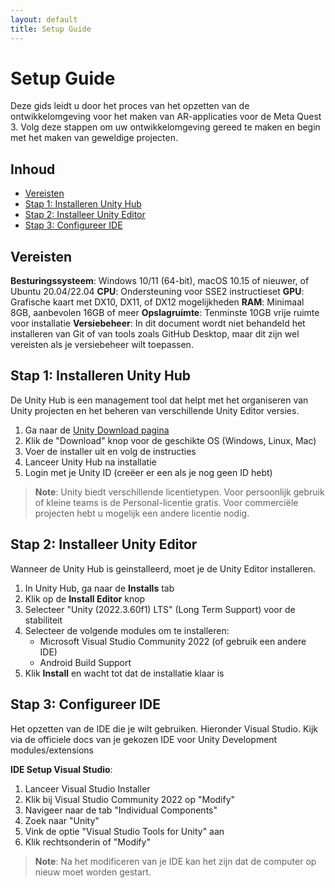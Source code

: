 ```yaml
---
layout: default
title: Setup Guide
---
```


# Setup Guide

Deze gids leidt u door het proces van het opzetten van de ontwikkelomgeving voor het maken van AR-applicaties voor de Meta Quest 3.
Volg deze stappen om uw ontwikkelomgeving gereed te maken en begin met het maken van geweldige projecten.

## Inhoud
- [Vereisten](#vereisten)
- [Stap 1: Installeren Unity Hub](#stap-1-installeren-unity-hub)
- [Stap 2: Installeer Unity Editor](#stap-2-installeer-unity-editor)
- [Stap 3: Configureer IDE](#stap-3-configureer-ide)

## Vereisten

**Besturingssysteem**: Windows 10/11 (64-bit), macOS 10.15 of nieuwer, of Ubuntu 20.04/22.04
**CPU**: Ondersteuning voor SSE2 instructieset
**GPU**: Grafische kaart met DX10, DX11, of DX12 mogelijkheden
**RAM**: Minimaal 8GB, aanbevolen 16GB of meer
**Opslagruimte**: Tenminste 10GB vrije ruimte voor installatie
**Versiebeheer**: In dit document wordt niet behandeld het installeren van Git of van tools zoals GitHub Desktop, maar dit zijn wel vereisten als je versiebeheer wilt toepassen.

## Stap 1: Installeren Unity Hub

De Unity Hub is een management tool dat helpt met het organiseren van Unity projecten en het beheren van verschillende Unity Editor versies.

1. Ga naar de [Unity Download pagina](https://unity.com/download)
2. Klik de "Download" knop voor de geschikte OS (Windows, Linux, Mac)
3. Voer de installer uit en volg de instructies
4. Lanceer Unity Hub na installatie
5. Login met je Unity ID (creëer er een als je nog geen ID hebt)

> **Note**: Unity biedt verschillende licentietypen. Voor persoonlijk gebruik of kleine teams is de Personal-licentie gratis. Voor commerciële projecten hebt u mogelijk een andere licentie nodig.

## Stap 2: Installeer Unity Editor

Wanneer de Unity Hub is geinstalleerd, moet je de Unity Editor installeren.

1. In Unity Hub, ga naar de **Installs** tab
2. Klik op de **Install Editor** knop
3. Selecteer "Unity (2022.3.60f1) LTS" (Long Term Support) voor de stabiliteit
4. Selecteer de volgende modules om te installeren:
   - Microsoft Visual Studio Community 2022 (of gebruik een andere IDE)
   - Android Build Support
5. Klik **Install** en wacht tot dat de installatie klaar is

## Stap 3: Configureer IDE

Het opzetten van de IDE die je wilt gebruiken. Hieronder Visual Studio.
Kijk via de officiele docs van je gekozen IDE voor Unity Development modules/extensions

**IDE Setup Visual Studio**:
   1. Lanceer Visual Studio Installer
   2. Klik bij Visual Studio Community 2022 op "Modify"
   3. Navigeer naar de tab "Individual Components"
   4. Zoek naar "Unity"
   5. Vink de optie "Visual Studio Tools for Unity" aan
   6. Klik rechtsonderin of "Modify"

> **Note**: Na het modificeren van je IDE kan het zijn dat de computer op nieuw moet worden gestart.

